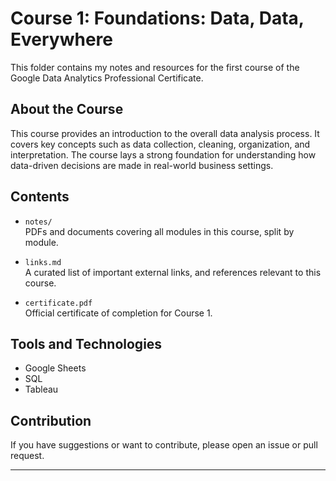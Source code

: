 # Course 1: Foundations: Data, Data, Everywhere

This folder contains my notes and resources for the first course of the Google Data Analytics Professional Certificate.

## About the Course

This course provides an introduction to the overall data analysis process. It covers key concepts such as data collection, cleaning, organization, and interpretation. The course lays a strong foundation for understanding how data-driven decisions are made in real-world business settings.


## Contents

- `notes/`  
  PDFs and documents covering all modules in this course, split by module.

- `links.md`  
  A curated list of important external links, and references relevant to this course.

- `certificate.pdf`  
  Official certificate of completion for Course 1.

## Tools and Technologies

- Google Sheets  
- SQL  
- Tableau

## Contribution

If you have suggestions or want to contribute, please open an issue or pull request.

---
